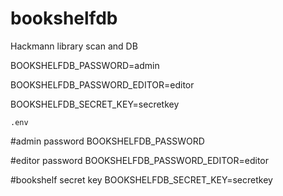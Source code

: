 # bookshelfdb
Hackmann library scan and DB


BOOKSHELFDB_PASSWORD=admin

BOOKSHELFDB_PASSWORD_EDITOR=editor

BOOKSHELFDB_SECRET_KEY=secretkey

`.env`

#admin password
BOOKSHELFDB_PASSWORD

#editor password
BOOKSHELFDB_PASSWORD_EDITOR=editor

#bookshelf secret key
BOOKSHELFDB_SECRET_KEY=secretkey
